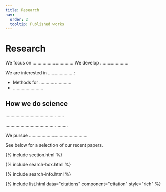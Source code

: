 ```yaml
---
title: Research
nav:
  order: 2
  tooltip: Published works
---
```


# <i class="fas fa-microscope"></i>Research

We focus on ................................
We develop ...................... 

We are interested in ....................:

- Methods for .........................
- ........................


## How we do science

..............................................

.................................................

We pursue ..............................................


See below for a selection of our recent papers.

{% include section.html %}

{% include search-box.html %}

{% include search-info.html %}

{% include list.html data="citations" component="citation" style="rich" %}
